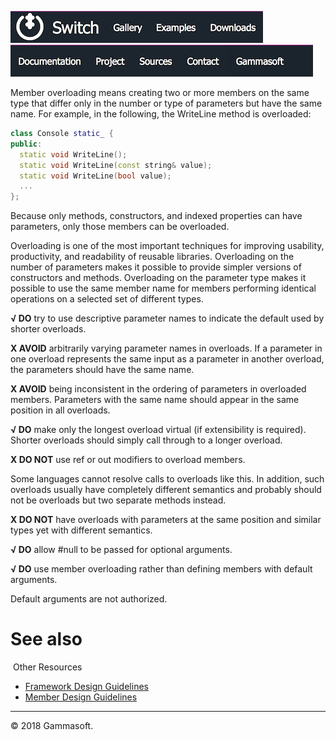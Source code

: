 [![Switch](../docs/Pictures/Menu/Switch.png)](Home.md)[![Switch](../docs/Pictures/Menu/Gallery.png)](Gallery.md)[![Switch](../docs/Pictures/Menu/Examples.png)](Examples.md)[![Switch](../docs/Pictures/Menu/Downloads.png)](Downloads.md)[![Switch](../docs/Pictures/Menu/Documentation.png)](Documentation.md)[![Switch](../docs/Pictures/Menu/Project.png)](https://sourceforge.net/projects/switchpro)[![Switch](../docs/Pictures/Menu/Sources.png)](https://github.com/gammasoft71/switch)[![Switch](../docs/Pictures/Menu/Contact.png)](Contact.md)[![Switch](../docs/Pictures/Menu/Gammasoft.png)](https://gammasoft71.wixsite.com/gammasoft)

Member overloading means creating two or more members on the same type that differ only in the number or type of parameters but have the same name. For example, in the following, the WriteLine method is overloaded:

```c++
class Console static_ {
public:
  static void WriteLine();
  static void WriteLine(const string& value);
  static void WriteLine(bool value);
  ...
};
```

Because only methods, constructors, and indexed properties can have parameters, only those members can be overloaded.

Overloading is one of the most important techniques for improving usability, productivity, and readability of reusable libraries. Overloading on the number of parameters makes it possible to provide simpler versions of constructors and methods. Overloading on the parameter type makes it possible to use the same member name for members performing identical operations on a selected set of different types.

**√ DO** try to use descriptive parameter names to indicate the default used by shorter overloads.

**X AVOID** arbitrarily varying parameter names in overloads. If a parameter in one overload represents the same input as a parameter in another overload, the parameters should have the same name.

**X AVOID** being inconsistent in the ordering of parameters in overloaded members. Parameters with the same name should appear in the same position in all overloads.

**√ DO** make only the longest overload virtual (if extensibility is required). Shorter overloads should simply call through to a longer overload.

**X DO NOT** use ref or out modifiers to overload members.

Some languages cannot resolve calls to overloads like this. In addition, such overloads usually have completely different semantics and probably should not be overloads but two separate methods instead.

**X DO NOT** have overloads with parameters at the same position and similar types yet with different semantics.

**√ DO** allow #null to be passed for optional arguments.

**√ DO** use member overloading rather than defining members with default arguments.

Default arguments are not authorized.

# See also
​
Other Resources

* [Framework Design Guidelines](FrameworkDesignGuidelines.md)
* [Member Design Guidelines](MemberDesignGuidelines.md)

______________________________________________________________________________________________

© 2018 Gammasoft.
